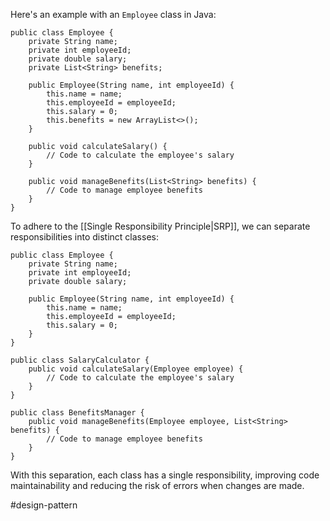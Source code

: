 Here's an example with an `Employee` class in Java:

```
public class Employee {
    private String name;
    private int employeeId;
    private double salary;
    private List<String> benefits;

    public Employee(String name, int employeeId) {
        this.name = name;
        this.employeeId = employeeId;
        this.salary = 0;
        this.benefits = new ArrayList<>();
    }

    public void calculateSalary() {
        // Code to calculate the employee's salary
    }

    public void manageBenefits(List<String> benefits) {
        // Code to manage employee benefits
    }
}
```

To adhere to the [[Single Responsibility Principle|SRP]], we can separate responsibilities into distinct classes:

```
public class Employee {
    private String name;
    private int employeeId;
    private double salary;

    public Employee(String name, int employeeId) {
        this.name = name;
        this.employeeId = employeeId;
        this.salary = 0;
    }
}

public class SalaryCalculator {
    public void calculateSalary(Employee employee) {
        // Code to calculate the employee's salary
    }
}

public class BenefitsManager {
    public void manageBenefits(Employee employee, List<String> benefits) {
        // Code to manage employee benefits
    }
}
```

With this separation, each class has a single responsibility, improving code maintainability and reducing the risk of errors when changes are made.

#design-pattern 